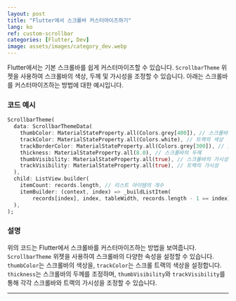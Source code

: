 ```yaml
---
layout: post
title: "Flutter에서 스크롤바 커스터마이즈하기"
lang: ko
ref: custom-scrollbar
categories: [Flutter, Dev]
image: assets/images/category_dev.webp
---
```


Flutter에서는 기본 스크롤바를 쉽게 커스터마이즈할 수 있습니다. `ScrollbarTheme` 위젯을 사용하여 스크롤바의 색상, 두께 및 가시성을 조정할 수 있습니다. 아래는 스크롤바를 커스터마이즈하는 방법에 대한 예시입니다.

### 코드 예시

```dart
ScrollbarTheme(
  data: ScrollbarThemeData(
    thumbColor: MaterialStateProperty.all(Colors.grey[400]), // 스크롤바의 색상
    trackColor: MaterialStateProperty.all(Colors.white), // 트랙의 색상
    trackBorderColor: MaterialStateProperty.all(Colors.grey[300]), // 트랙의 경계 색상
    thickness: MaterialStateProperty.all(8.0), // 스크롤바의 두께
    thumbVisibility: MaterialStateProperty.all(true), // 스크롤바의 가시성
    trackVisibility: MaterialStateProperty.all(true), // 트랙의 가시성
  ),
  child: ListView.builder(
    itemCount: records.length, // 리스트 아이템의 개수
    itemBuilder: (context, index) => _buildListItem(
        records[index], index, tableWidth, records.length - 1 == index),
  ),
);
```

### 설명

위의 코드는 Flutter에서 스크롤바를 커스터마이즈하는 방법을 보여줍니다. `ScrollbarTheme` 위젯을 사용하여 스크롤바의 다양한 속성을 설정할 수 있습니다. `thumbColor`는 스크롤바의 색상을, `trackColor`는 스크롤 트랙의 색상을 설정합니다. `thickness`는 스크롤바의 두께를 조정하며, `thumbVisibility`와 `trackVisibility`를 통해 각각 스크롤바와 트랙의 가시성을 조정할 수 있습니다.

---
